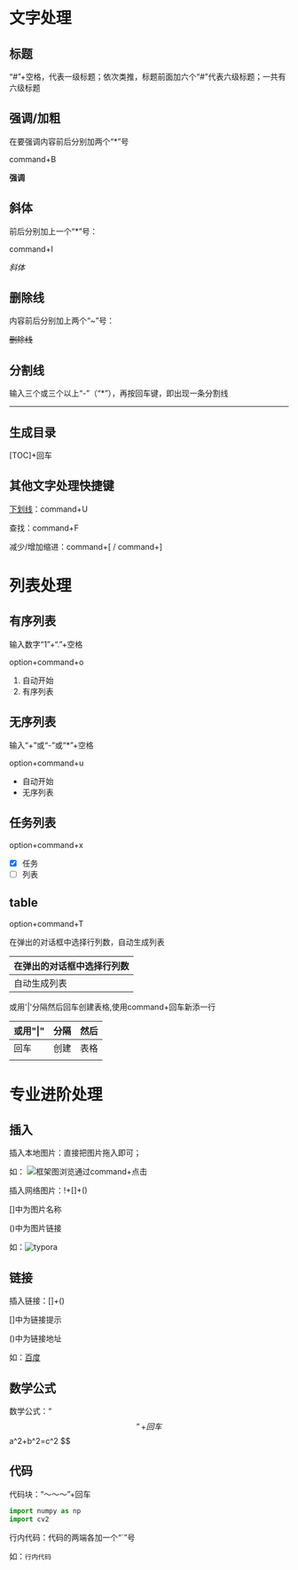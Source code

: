 # 文字处理

## 标题

“#”+空格，代表一级标题；依次类推，标题前面加六个“#”代表六级标题；一共有六级标题

## 强调/加粗

在要强调内容前后分别加两个“*”号

command+B

**强调**

## 斜体

前后分别加上一个“*”号：

command+I

*斜体*

## 删除线

内容前后分别加上两个“~”号：

~~删除线~~

## 分割线 

输入三个或三个以上“-”（“*”），再按回车键，即出现一条分割线

---



## 生成目录

[TOC]+回车

## 其他文字处理快捷键

<u>下划线</u>：command+U

查找：command+F

减少/增加缩进：command+[ / command+]

# 列表处理

## 有序列表

输入数字“1”+“.”+空格 

option+command+o

1. 自动开始
2. 有序列表

## 无序列表

输入“+”或“-”或“*”+空格

option+command+u

- 自动开始
- 无序列表

## 任务列表

option+command+x

- [x] 任务
- [ ] 列表

## table

option+command+T

在弹出的对话框中选择行列数，自动生成列表

| 在弹出的对话框中选择行列数 |
| -------------------------- |
| 自动生成列表               |

或用'|'分隔然后回车创建表格,使用command+回车新添一行

| 或用"\|" | 分隔 | 然后 |
| -------- | ---- | ---- |
| 回车     | 创建 | 表格 |
|          |      |      |

# 专业进阶处理

## 插入

插入本地图片：直接把图片拖入即可；  

如： ![框架图](https://github.com/xxl-seu/typora_learning_git/typora使用笔记.assets/框架图.png)浏览通过command+点击

插入网络图片：!+[]+()

[]中为图片名称

()中为图片链接

如：![typora](https://tse3-mm.cn.bing.net/th/id/OIP-C.kF_NPnVXuoHbtM8J1JsFKAHaEo?w=244&h=180&c=7&o=5&dpr=2&pid=1.7)

## 链接

插入链接：[]+()

[]中为链接提示

()中为链接地址

如：[百度](www.baidu.com)

## 数学公式

数学公式：“$$”+回车
$$
a^2+b^2=c^2
$$

## 代码

代码块：“～～～”+回车

~~~python
import numpy as np
import cv2
~~~

行内代码：代码的两端各加一个“`”号

如：`行内代码`





